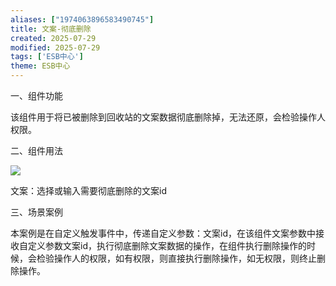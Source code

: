 ```yaml
---
aliases: ["1974063896583490745"]
title: 文案-彻底删除
created: 2025-07-29
modified: 2025-07-29
tags: ['ESB中心']
theme: ESB中心
---
```


一、组件功能

该组件用于将已被删除到回收站的文案数据彻底删除掉，无法还原，会检验操作人权限。

二、组件用法

![](https://myhelpdoc.oss-cn-heyuan.aliyuncs.com/mdimages/38ed90ee3e599e5b6f3e7fdafb91c65a.jpg)

文案：选择或输入需要彻底删除的文案id

三、场景案例

本案例是在自定义触发事件中，传递自定义参数：文案id，在该组件文案参数中接收自定义参数文案id，执行彻底删除文案数据的操作，在组件执行删除操作的时候，会检验操作人的权限，如有权限，则直接执行删除操作，如无权限，则终止删除操作。

